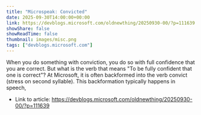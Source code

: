 ```yaml
---
title: "Microspeak: Convicted"
date: 2025-09-30T14:00:00+00:00
link: https://devblogs.microsoft.com/oldnewthing/20250930-00/?p=111639
showShare: false
showReadTime: false
thumbnail: images/misc.png
tags: ["devblogs.microsoft.com"]
---
```

When you do something with conviction, you do so with full confidence that you are correct. But what is the verb that means "To be fully confident that one is correct"? At Microsoft, it is often backformed into the verb convict (stress on second syllable). This backformation typically happens in speech,

- Link to article: https://devblogs.microsoft.com/oldnewthing/20250930-00/?p=111639